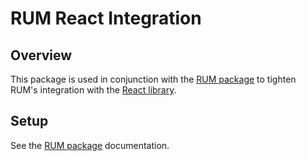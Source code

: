 # RUM React Integration

## Overview

This package is used in conjunction with the [RUM package](../rum) to tighten
RUM's integration with the [React library](https://reactjs.org/).

## Setup

See the [RUM package](../rum/README.md) documentation.
